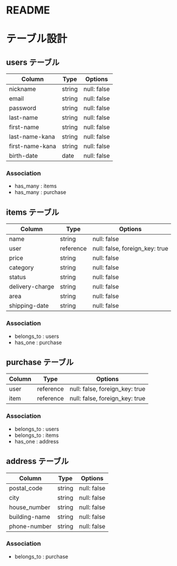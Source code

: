 # README

# テーブル設計

## users テーブル

| Column          | Type   | Options     |
| --------------- | ------ | ----------- |
| nickname        | string | null: false |
| email           | string | null: false |
| password        | string | null: false |
| last-name       | string | null: false |
| first-name      | string | null: false |
| last-name-kana  | string | null: false |
| first-name-kana | string | null: false |
| birth-date      | date   | null: false |

### Association

- has_many : items
- has_many : purchase

## items テーブル

| Column          | Type       | Options                        |
| --------------- | ---------- | ------------------------------ |
| name            | string     | null: false                    |
| user            | reference  | null: false, foreign_key: true |
| price           | string     | null: false                    |
| category        | string     | null: false                    |
| status          | string     | null: false                    |
| delivery-charge | string     | null: false                    |
| area            | string     | null: false                    |
| shipping-date   | string     | null: false                    |


### Association

- belongs_to : users
- has_one : purchase

## purchase テーブル

| Column        | Type       | Options                        |
| ------------- | ---------- | ------------------------------ |
| user          | reference  | null: false, foreign_key: true |
| item          | reference  | null: false, foreign_key: true |

### Association

- belongs_to : users
- belongs_to : items
- has_one : address

## address テーブル

| Column        | Type   | Options     |
| ------------- | ------ | ----------- |
| postal_code   | string | null: false |
| city          | string | null: false |
| house_number  | string | null: false |
| building-name | string | null: false |
| phone-number  | string | null: false |

### Association

- belongs_to : purchase